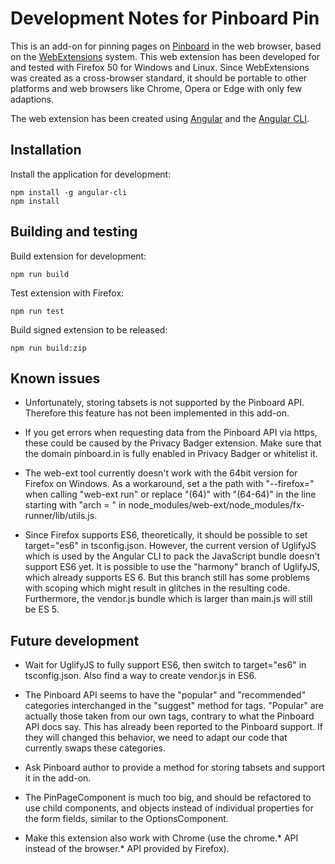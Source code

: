 Development Notes for Pinboard Pin
==================================

This is an add-on for pinning pages on [Pinboard](https://pinboard.in) in the web browser, based on the [WebExtensions](https://developer.mozilla.org/de/Add-ons/WebExtensions) system. This web extension has been developed for and tested with Firefox 50 for Windows and Linux. Since WebExtensions was created as a cross-browser standard, it should be portable to other platforms and web browsers like Chrome, Opera or Edge with only few adaptions.

The web extension has been created using [Angular](https://angular.io/) and the [Angular CLI](https://github.com/angular/angular-cli).

Installation
------------

Install the application for development:

    npm install -g angular-cli
    npm install

Building and testing
--------------------

Build extension for development:

    npm run build

Test extension with Firefox:

    npm run test

Build signed extension to be released:

    npm run build:zip

Known issues
------------

* Unfortunately, storing tabsets is not supported by the Pinboard API. Therefore this feature has not been implemented in this add-on.

* If you get errors when requesting data from the Pinboard API via https, these could be caused by the Privacy Badger extension. Make sure that the domain pinboard.in is fully enabled in Privacy Badger or whitelist it.

* The web-ext tool currently doesn't work with the 64bit version for Firefox on Windows. As a workaround, set a the path with "--firefox=" when calling "web-ext run" or replace "(64)" with "(64-64)" in the line starting with "arch = " in node_modules/web-ext/node_modules/fx-runner/lib/utils.js.

* Since Firefox supports ES6, theoretically, it should be possible to set target="es6" in tsconfig.json. However, the current version of UglifyJS which is used by the Angular CLI to pack the JavaScript bundle doesn't support ES6 yet. It is possible to use the "harmony" branch of UglifyJS, which already supports ES 6. But this branch still has some problems with scoping which might result in glitches in the resulting code. Furthermore, the vendor.js bundle which is larger than main.js will still be ES 5.

Future development
------------------

* Wait for UglifyJS to fully support ES6, then switch to target="es6" in tsconfig.json. Also find a way to create vendor.js in ES6.

* The Pinboard API seems to have the "popular" and "recommended" categories interchanged in the "suggest" method for tags. "Popular" are actually those taken from our own tags, contrary to what the Pinboard API docs say. This has already been reported to the Pinboard support. If they will changed this behavior, we need to adapt our code that currently swaps these categories.

* Ask Pinboard author to provide a method for storing tabsets and support it in the add-on.

* The PinPageComponent is much too big, and should be refactored to use child components, and objects instead of individual properties for the form fields, similar to the OptionsComponent.

* Make this extension also work with Chrome (use the chrome.* API instead of the browser.* API provided by Firefox).
